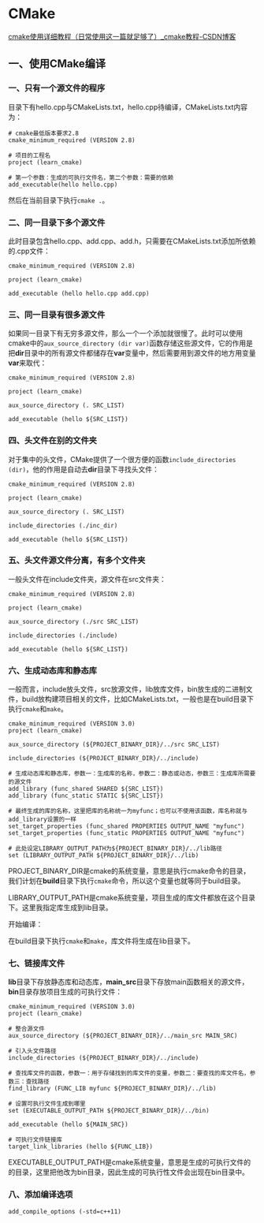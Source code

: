 # CMake

[cmake使用详细教程（日常使用这一篇就足够了）_cmake教程-CSDN博客](https://blog.csdn.net/iuu77/article/details/129229361)

## 一、使用CMake编译

### 一、只有一个源文件的程序

目录下有hello.cpp与CMakeLists.txt，hello.cpp待编译，CMakeLists.txt内容为：

```
# cmake最低版本要求2.8
cmake_minimum_required (VERSION 2.8)

# 项目的工程名
project (learn_cmake)
 
# 第一个参数：生成的可执行文件名，第二个参数：需要的依赖
add_executable(hello hello.cpp)
```

然后在当前目录下执行`cmake .`。

### 二、同一目录下多个源文件

此时目录包含hello.cpp、add.cpp、add.h，只需要在CMakeLists.txt添加所依赖的.cpp文件：

```
cmake_minimum_required (VERSION 2.8)

project (learn_cmake)

add_executable (hello hello.cpp add.cpp)
```

### 三、同一目录有很多源文件

如果同一目录下有无穷多源文件，那么一个一个添加就很慢了。此时可以使用cmake中的`aux_source_directory (dir var)`函数存储这些源文件，它的作用是把**dir**目录中的所有源文件都储存在**var**变量中，然后需要用到源文件的地方用变量**var**来取代：

```
cmake_minimum_required (VERSION 2.8)

project (learn_cmake)

aux_source_directory (. SRC_LIST)

add_executable (hello ${SRC_LIST})
```

### 四、头文件在别的文件夹

对于集中的头文件，CMake提供了一个很方便的函数`include_directories (dir)`，他的作用是自动去**dir**目录下寻找头文件：

```
cmake_minimum_required (VERSION 2.8)

project (learn_cmake)

aux_source_directory (. SRC_LIST)

include_directories (./inc_dir)

add_executable (hello ${SRC_LIST})
```

### 五、头文件源文件分离，有多个文件夹

一般头文件在include文件夹，源文件在src文件夹：

```
cmake_minimum_required (VERSION 2.8)

project (learn_cmake)

aux_source_directory (./src SRC_LIST)

include_directories (./include)

add_executable (hello ${SRC_LIST})
```

### 六、生成动态库和静态库

一般而言，include放头文件，src放源文件，lib放库文件，bin放生成的二进制文件，build放构建项目相关的文件，比如CMakeLists.txt，一般也是在build目录下执行`cmake`和`make`。

```
cmake_minimum_required (VERSION 3.0)
project (learn_cmake)

aux_source_directory (${PROJECT_BINARY_DIR}/../src SRC_LIST)

include_directories (${PROJECT_BINARY_DIR}/../include)

# 生成动态库和静态库，参数一：生成库的名称，参数二：静态或动态，参数三：生成库所需要的源文件
add_library (func_shared SHARED ${SRC_LIST})
add_library (func_static STATIC ${SRC_LIST})

# 最终生成的库的名称，这里把库的名称统一为myfunc；也可以不使用该函数，库名称就与add_library设置的一样
set_target_properties (func_shared PROPERTIES OUTPUT_NAME "myfunc")
set_target_properties (func_static PROPERTIES OUTPUT_NAME "myfunc")

# 此处设定LIBRARY_OUTPUT_PATH为${PROJECT_BINARY_DIR}/../lib路径
set (LIBRARY_OUTPUT_PATH ${PROJECT_BINARY_DIR}/../lib)
```

PROJECT_BINARY_DIR是cmake的系统变量，意思是执行cmake命令的目录，我们计划在**build**目录下执行`cmake`命令，所以这个变量也就等同于build目录。

LIBRARY_OUTPUT_PATH是cmake系统变量，项目生成的库文件都放在这个目录下。这里我指定库生成到lib目录。

开始编译：

在build目录下执行`cmake`和`make`，库文件将生成在lib目录下。

### 七、链接库文件

**lib**目录下存放静态库和动态库，**main_src**目录下存放main函数相关的源文件，**bin**目录存放项目生成的可执行文件：

```
cmake_minimum_required (VERSION 3.0)
project (learn_cmake)

# 整合源文件
aux_source_directory (${PROJECT_BINARY_DIR}/../main_src MAIN_SRC)

# 引入头文件路径
include_directories (${PROJECT_BINARY_DIR}/../include)

# 查找库文件的函数，参数一：用于存储找到的库文件的变量，参数二：要查找的库文件名，参数三：查找路径
find_library (FUNC_LIB myfunc ${PROJECT_BINARY_DIR}/../lib)

# 设置可执行文件生成到哪里
set (EXECUTABLE_OUTPUT_PATH ${PROJECT_BINARY_DIR}/../bin)

add_executable (hello ${MAIN_SRC})

# 可执行文件链接库
target_link_libraries (hello ${FUNC_LIB})
```

EXECUTABLE_OUTPUT_PATH是cmake系统变量，意思是生成的可执行文件的的目录，这里把他改为bin目录，因此生成的可执行性文件会出现在bin目录中。

### 八、添加编译选项

```
add_compile_options (-std=c++11)
```

